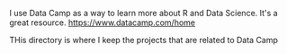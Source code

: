 I use Data Camp as a way to learn more about R and Data Science. It's a great resource. https://www.datacamp.com/home

THis directory is where I keep the projects that are related to Data Camp

